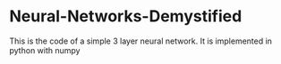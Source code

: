 # Neural-Networks-Demystified

This is the code of a simple 3 layer neural network.
It is implemented in python with numpy
